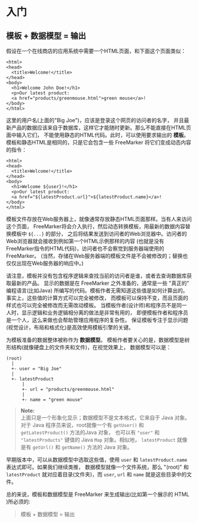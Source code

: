 # 入门

## 模板 + 数据模型 = 输出

假设在一个在线商店的应用系统中需要一个HTML页面，和下面这个页面类似：

```
<html>
<head>
  <title>Welcome!</title>
</head>
<body>
  <h1>Welcome John Doe!</h1>
  <p>Our latest product:
  <a href="products/greenmouse.html">green mouse</a>!
</body>
</html>
```

这里的用户名(上面的"Big Joe")，应该是登录这个网页的访问者的名字， 并且最新产品的数据应该来自于数据库，这样它才能随时更新。那么不能直接在HTML页面中输入它们， 不能使用静态的HTML代码。此时，可以使用要求输出的 **模板**。 模板和静态HTML是相同的，只是它会包含一些 FreeMarker 将它们变成动态内容的指令：

```
<html>
<head>
  <title>Welcome!</title>
</head>
<body>
  <h1>Welcome ${user}!</h1>
  <p>Our latest product:
  <a href="${latestProduct.url}">${latestProduct.name}</a>!
</body>
</html>
```

模板文件存放在Web服务器上，就像通常存放静态HTML页面那样。当有人来访问这个页面， FreeMarker将会介入执行，然后动态转换模板，用最新的数据内容替换模板中 `${...}` 的部分， 之后将结果发送到访问者的Web浏览器中。访问者的Web浏览器就会接收到例如第一个HTML示例那样的内容 (也就是没有FreeMarker指令的HTML代码)，访问者也不会察觉到服务器端使用的FreeMarker。 (当然，存储在Web服务器端的模板文件是不会被修改的；替换也仅仅出现在Web服务器的响应中。)

请注意，模板并没有包含程序逻辑来查找当前的访问者是谁，或者去查询数据库获取最新的产品。 显示的数据是在 FreeMarker 之外准备的，通常是一些 "真正的" 编程语言(比如Java) 所编写的代码。模板作者无需知道这些值是如何计算出的。事实上，这些值的计算方式可以完全被修改， 而模板可以保持不变，而且页面的样式也可以完全被修改而无需改动模板。 当模板作者(设计师)和程序员不是同一人时，显示逻辑和业务逻辑相分离的做法是非常有用的， 即便模板作者和程序员是一个人，这么来做也会帮助管理应用程序的复杂性。 保证模板专注于显示问题(视觉设计，布局和格式化)是高效使用模板引擎的关键。

为模板准备的数据整体被称作为 **数据模型**。 模板作者要关心的是，数据模型是树形结构(就像硬盘上的文件夹和文件)，在视觉效果上， 数据模型可以是：

```
(root)
  |
  +- user = "Big Joe"
  |
  +- latestProduct
      |
      +- url = "products/greenmouse.html"
      |
      +- name = "green mouse"
```

> **Note:**<br>
上面只是一个形象化显示；数据模型不是文本格式，它来自于 Java 对象。 对于 Java 程序员来说，root就像一个有 `getUser()` 和 `getLatestProduct()` 方法的Java 对象， 也可以有 `"user"` 和 `"latestProducts"` 键值的 Java `Map` 对象。相似地， `latestProduct` 就像是有 `getUrl()` 和 `getName()` 方法的 Java 对象。

早期版本中，可以从数据模型中选取这些值，使用 `user` 和 `latestProduct.name` 表达式即可。如果我们继续类推， 数据模型就像一个文件系统，那么 "(root)" 和 `latestProduct` 就对应着目录(文件夹)，而 `user`, `url` 和 `name` 就是这些目录中的文件。

总的来说，模板和数据模型是 FreeMarker 来生成输出(比如第一个展示的 HTML )所必须的:

> 模板 + 数据模型 = 输出